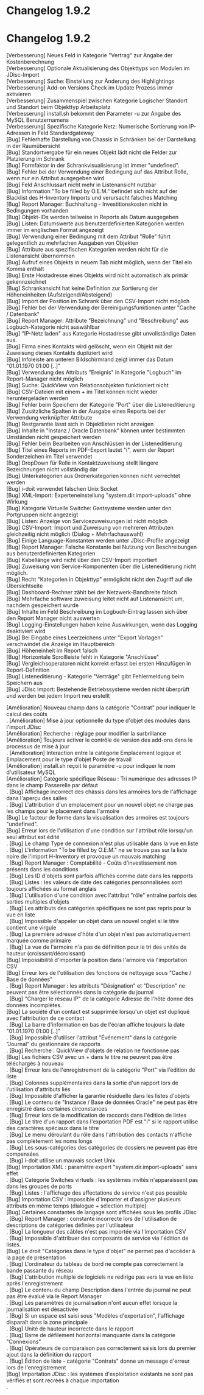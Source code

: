<!-- TRANSLATED by md-translate -->
# Changelog 1.9.2

# Changelog 1.9.2

[Verbesserung]  Neues Feld in Kategorie "Vertrag" zur Angabe der Kostenberechnung<br>
[Verbesserung]  Optionale Aktualisierung des Objekttyps von Modulen im JDisc-Import<br>
[Verbesserung]  Suche: Einstellung zur Änderung des Highlightings<br>
[Verbesserung]  Add-on Versions Check im Update Prozess immer aktivieren<br>
[Verbesserung]  Zusammenspiel zwischen Kategorie Logischer Standort und Standort beim Objekttyp Arbeitsplatz<br>
[Verbesserung]  install.sh bekommt den Parameter -u zur Angabe des MySQL Benutzernamens<br>
[Verbesserung]  Spezifische Kategorie Netz: Numerische Sortierung von IP-Adressen in Feld Standardgateway<br>
[Bug]           Fehlerhafte Darstellung von Chassis in Schränken bei der Darstellung in der Raumübersicht<br>
[Bug]           Standortvergabe für ein neues Objekt lädt nicht die Felder zur Platzierung im Schrank<br>
[Bug]           Formfaktor in der Schrankvisualisierung ist immer "undefined".<br>
[Bug]           Fehler bei der Verwendung einer Bedingung auf das Attribut Rolle, wenn nur ein Attribut ausgegeben wird<br>
[Bug]           Feld Anschlussart nicht mehr in Listenansicht nutzbar<br>
[Bug]           Information "To be filled by O.E.M." befindet sich nicht auf der Blacklist des H-Inventory Imports und verursacht falsches Matching<br>
[Bug]           Report Manager: Buchhaltung - Investitionskosten nicht in Bedingungen vorhanden<br>
[Bug]           Objekt-IDs werden teilweise in Reports als Datum ausgegeben<br>
[Bug]           Listen: Datumswerte aus benutzerdefinierten Kategorien werden immer im englischen Format angezeigt<br>
[Bug]           Verwendung einer Bedingung mit dem Attribut "Rolle" führt gelegentlich zu mehrfachen Ausgaben von Objekten<br>
[Bug]           Attribute aus spezifischen Kategorien werden nicht für die Listenansicht übernommen<br>
[Bug]           Aufruf eines Objekts in neuem Tab nicht möglich, wenn der Titel ein Komma enthält<br>
[Bug]           Erste Hostadresse eines Objekts wird nicht automatisch als primär gekennzeichnet<br>
[Bug]           Schrankansicht hat keine Definition zur Sortierung der Höheneinheiten (Aufsteigend/Absteigend)<br>
[Bug]           Import der Position im Schrank über den CSV-Import nicht möglich<br>
[Bug]           Fehler bei der Verwendung der Bereinigungsfunktionen unter "Cache / Datenbank"<br>
[Bug]           Report Manager: Attribute "Bezeichnung" und "Beschreibung" aus Logbuch-Kategorie nicht auswählbar<br>
[Bug]           "IP-Netz laden" aus Kategorie Hostadresse gibt unvollständige Daten aus.<br>
[Bug]           Firma eines Kontakts wird gelöscht, wenn ein Objekt mit der Zuweisung dieses Kontakts dupliziert wird<br>
[Bug]           Infoleiste am unteren Bildschirmrand zeigt immer das Datum "01.01.1970 01:00 [..]"<br>
[Bug]           Verwendung des Attributs "Ereignis" in Kategorie "Logbuch" im Report-Manager nicht möglich<br>
[Bug]           Suche: QuickView von Relationsobjekten funktioniert nicht<br>
[Bug]           CSV-Dateien mit einem + im Titel können nicht wieder heruntergeladen werden<br>
[Bug]           Fehler beim Speichern der Kategorie "Port" über die Listeneditierung<br>
[Bug]           Zusätzliche Spalten in der Ausgabe eines Reports bei der Verwendung verknüpfter Attribute<br>
[Bug]           Restgarantie lässt sich in Objektlisten nicht anzeigen<br>
[Bug]           Inhalte in "Instanz / Oracle Datenbank" können unter bestimmten Umständen nicht gespeichert werden<br>
[Bug]           Fehler beim Bearbeiten von Anschlüssen in der Listeneditierung<br>
[Bug]           Titel eines Reports im PDF-Export lautet "i", wenn der Report Sonderzeichen im Titel verwendet<br>
[Bug]           DropDown für Rolle in Kontaktzuweisung stellt längere Bezeichnungen nicht vollständig dar<br>
[Bug]           Unterkategorien aus Ordnerkategorien können nicht verrechtet werden<br>
[Bug]           i-doit verwendet falschen Unix Socket<br>
[Bug]           XML-Import: Experteneinstellung "system.dir.import-uploads" ohne Wirkung<br>
[Bug]           Kategorie Virtuelle Switche: Gastsysteme werden unter den Portgruppen nicht angezeigt<br>
[Bug]           Listen: Anzeige von Servicezuweisungen ist nicht möglich<br>
[Bug]           CSV-Import: Import und Zuweisung von mehreren Attributen gleichzeitig nicht möglich (Dialog + Mehrfachauswahl)<br>
[Bug]           Einige Language-Konstanten werden unter JDisc-Profile angezeigt<br>
[Bug]           Report Manager: Falsche Konstante bei Nutzung von Beschreibungen aus benutzerdefinierten Kategorien<br>
[Bug]           Kabellänge wird nicht über den CSV-Import importiert<br>
[Bug]           Zuweisung von Service-Komponenten über die Listeneditierung nicht möglich.<br>
[Bug]           Recht "Kategorien in Objekttyp" ermöglicht nicht den Zugriff auf die Übersichtseite<br>
[Bug]           Dashboard-Rechner zählt bei der Netzwerk-Bandbreite falsch<br>
[Bug]           Mehrfache software zuweisung leitet nicht auf Listenansicht um, nachdem gespeichert wurde<br>
[Bug]           Inhalte im Feld Beschreibung im Logbuch-Eintrag lassen sich über den Report Manager nicht auswerten<br>
[Bug]           Logging-Einstellungen haben keine Auswirkungen, wenn das Logging deaktiviert wird<br>
[Bug]           Bei Eingabe eines Leerzeichens unter "Export Vorlagen" verschwindet die Anzeige im Hauptbereich<br>
[Bug]           Höheneinheit im Report falsch<br>
[Bug]           Horizontale Scrollleiste fehlt in Kategorie "Anschlüsse"<br>
[Bug]           Vergleichsoperatoren nicht korrekt erfasst bei ersten Hinzufügen in Report-Definition<br>
[Bug]           Listeneditierung - Kategorie "Verträge" gibt Fehlermeldung beim Speichern aus<br>
[Bug]           JDisc Import: Bestehende Betriebssysteme werden nicht überprüft und werden bei jedem Import neu erstellt<br>

[Amélioration] Nouveau champ dans la catégorie "Contrat" pour indiquer le calcul des coûts<br>.
[Amélioration] Mise à jour optionnelle du type d'objet des modules dans l'import JDisc<br>
[Amélioration] Recherche : réglage pour modifier la surbrillance<br>
[Amélioration] Toujours activer le contrôle de version des add-ons dans le processus de mise à jour<br>.
[Amélioration] Interaction entre la catégorie Emplacement logique et Emplacement pour le type d'objet Poste de travail<br>
[Amélioration] install.sh reçoit le paramètre -u pour indiquer le nom d'utilisateur MySQL<br>
[Amélioration] Catégorie spécifique Réseau : Tri numérique des adresses IP dans le champ Passerelle par défaut<br>.
[Bug] Affichage incorrect des châssis dans les armoires lors de l'affichage dans l'aperçu des salles<br>.
[Bug] L'attribution d'un emplacement pour un nouvel objet ne charge pas les champs pour le placement dans l'armoire<br>
[Bug] Le facteur de forme dans la visualisation des armoires est toujours "undefined".<br>
[Bug] Erreur lors de l'utilisation d'une condition sur l'attribut rôle lorsqu'un seul attribut est édité<br>.
[Bug] Le champ Type de connexion n'est plus utilisable dans la vue en liste<br>.
[Bug] L'information "To be filled by O.E.M." ne se trouve pas sur la liste noire de l'import H-Inventory et provoque un mauvais matching<br>.
[Bug] Report Manager : Comptabilité - Coûts d'investissement non présents dans les conditions<br>.
[Bug] Les ID d'objets sont parfois affichés comme date dans les rapports<br>.
[Bug] Listes : les valeurs de date des catégories personnalisées sont toujours affichées au format anglais<br>.
[Bug] L'utilisation d'une condition avec l'attribut "rôle" entraîne parfois des sorties multiples d'objets<br>.
[Bug] Les attributs des catégories spécifiques ne sont pas repris pour la vue en liste<br>.
[Bug] Impossible d'appeler un objet dans un nouvel onglet si le titre contient une virgule<br>.
[Bug] La première adresse d'hôte d'un objet n'est pas automatiquement marquée comme primaire<br>.
[Bug] La vue de l'armoire n'a pas de définition pour le tri des unités de hauteur (croissant/décroissant)<br>
[Bug] Impossibilité d'importer la position dans l'armoire via l'importation CSV<br>
[Bug] Erreur lors de l'utilisation des fonctions de nettoyage sous "Cache / Base de données"<br>.
[Bug] Report Manager : les attributs "Désignation" et "Description" ne peuvent pas être sélectionnés dans la catégorie du journal<br>.
[Bug] "Charger le réseau IP" de la catégorie Adresse de l'hôte donne des données incomplètes.<br>
[Bug] La société d'un contact est supprimée lorsqu'un objet est dupliqué avec l'attribution de ce contact<br>.
[Bug] La barre d'information en bas de l'écran affiche toujours la date "01.01.1970 01:00 [..]"<br>.
[Bug] Impossible d'utiliser l'attribut "Événement" dans la catégorie "Journal" du gestionnaire de rapports<br>.
[Bug] Recherche : QuickView d'objets de relation ne fonctionne pas<br>
[Bug] Les fichiers CSV avec un + dans le titre ne peuvent pas être téléchargés à nouveau<br>.
[Bug] Erreur lors de l'enregistrement de la catégorie "Port" via l'édition de liste<br>.
[Bug] Colonnes supplémentaires dans la sortie d'un rapport lors de l'utilisation d'attributs liés<br>.
[Bug] Impossible d'afficher la garantie résiduelle dans les listes d'objets<br>.
[Bug] Le contenu de "Instance / Base de données Oracle" ne peut pas être enregistré dans certaines circonstances<br>.
[Bug] Erreur lors de la modification de raccords dans l'édition de listes<br>.
[Bug] Le titre d'un rapport dans l'exportation PDF est "i" si le rapport utilise des caractères spéciaux dans le titre<br>.
[Bug] Le menu déroulant du rôle dans l'attribution des contacts n'affiche pas complètement les noms longs<br>.
[Bug] Les sous-catégories des catégories de dossiers ne peuvent pas être compensées<br>.
[Bug] i-doit utilise un mauvais socket Unix<br>
[Bug] Importation XML : paramètre expert "system.dir.import-uploads" sans effet<br>.
[Bug] Catégorie Switches virtuels : les systèmes invités n'apparaissent pas dans les groupes de ports<br>.
[Bug] Listes : l'affichage des affectations de service n'est pas possible<br>
[Bug] Importation CSV : impossible d'importer et d'assigner plusieurs attributs en même temps (dialogue + sélection multiple)<br>
[Bug] Certaines constantes de langage sont affichées sous les profils JDisc<br>.
[Bug] Report Manager : constante incorrecte lors de l'utilisation de descriptions de catégories définies par l'utilisateur<br>.
[Bug] La longueur des câbles n'est pas importée via l'importation CSV<br>.
[Bug] Impossible d'attribuer des composants de service via l'édition de listes.<br>
[Bug] Le droit "Catégories dans le type d'objet" ne permet pas d'accéder à la page de présentation<br>.
[Bug] L'ordinateur du tableau de bord ne compte pas correctement la bande passante du réseau<br>.
[Bug] L'attribution multiple de logiciels ne redirige pas vers la vue en liste après l'enregistrement<br>.
[Bug] Le contenu du champ Description dans l'entrée du journal ne peut pas être évalué via le Report Manager<br>.
[Bug] Les paramètres de journalisation n'ont aucun effet lorsque la journalisation est désactivée<br>.
[Bug] Si un espace est saisi sous "Modèles d'exportation", l'affichage disparaît dans la zone principale<br>.
[Bug] Unité de hauteur incorrecte dans le rapport<br>.
[Bug] Barre de défilement horizontal manquante dans la catégorie "Connexions"<br>.
[Bug] Opérateurs de comparaison pas correctement saisis lors du premier ajout dans la définition du rapport<br>.
[Bug] Édition de liste - catégorie "Contrats" donne un message d'erreur lors de l'enregistrement<br>
[Bug] Importation JDisc : les systèmes d'exploitation existants ne sont pas vérifiés et sont recréés à chaque importation<br>.